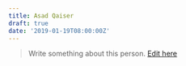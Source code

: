 ```yaml
---
title: Asad Qaiser
draft: true
date: '2019-01-19T08:00:00Z'
---
```


> Write something about this person. [Edit here](https://www.github.com/pklocal/content)